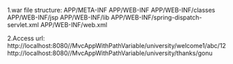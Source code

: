 1.war file structure:
APP/META-INF
APP/WEB-INF
APP/WEB-INF/classes
APP/WEB-INF/jsp
APP/WEB-INF/lib
APP/WEB-INF/spring-dispatch-servlet.xml
APP/WEB-INF/web.xml

2.Access  url:
http://localhost:8080//MvcAppWithPathVariable/university/welcome1/abc/12
http://localhost:8080//MvcAppWithPathVariable/university/thanks/gonu
